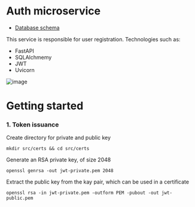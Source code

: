 # Auth microservice
- [Database schema](https://drawsql.app/teams/xcom-1/diagrams/x-auth-service)

This service is responsible for user registration. 
Technologies such as:
- FastAPI
- SQLAlchmemy
- JWT
- Uvicorn

![image](https://github.com/user-attachments/assets/2e0c5ac6-c914-4261-ac92-2855ec2fa996)

# Getting started

### 1. Token issuance
Create directory for private and public key
```shell
mkdir src/certs && cd src/certs
```
Generate an RSA private key, of size 2048
```shell
openssl genrsa -out jwt-private.pem 2048
```
Extract the public key from the kay pair, which can be used in a certificate
```shell
openssl rsa -in jwt-private.pem -outform PEM -pubout -out jwt-public.pem
```

